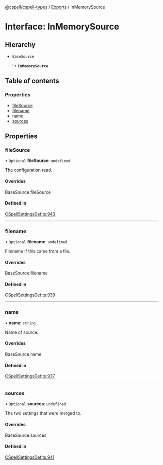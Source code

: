 [@cspell/cspell-types](../README.md) / [Exports](../modules.md) / InMemorySource

# Interface: InMemorySource

## Hierarchy

- `BaseSource`

  ↳ **`InMemorySource`**

## Table of contents

### Properties

- [fileSource](InMemorySource.md#filesource)
- [filename](InMemorySource.md#filename)
- [name](InMemorySource.md#name)
- [sources](InMemorySource.md#sources)

## Properties

### fileSource

• `Optional` **fileSource**: `undefined`

The configuration read.

#### Overrides

BaseSource.fileSource

#### Defined in

[CSpellSettingsDef.ts:943](https://github.com/streetsidesoftware/cspell/blob/8083c95/packages/cspell-types/src/CSpellSettingsDef.ts#L943)

___

### filename

• `Optional` **filename**: `undefined`

Filename if this came from a file.

#### Overrides

BaseSource.filename

#### Defined in

[CSpellSettingsDef.ts:939](https://github.com/streetsidesoftware/cspell/blob/8083c95/packages/cspell-types/src/CSpellSettingsDef.ts#L939)

___

### name

• **name**: `string`

Name of source.

#### Overrides

BaseSource.name

#### Defined in

[CSpellSettingsDef.ts:937](https://github.com/streetsidesoftware/cspell/blob/8083c95/packages/cspell-types/src/CSpellSettingsDef.ts#L937)

___

### sources

• `Optional` **sources**: `undefined`

The two settings that were merged to.

#### Overrides

BaseSource.sources

#### Defined in

[CSpellSettingsDef.ts:941](https://github.com/streetsidesoftware/cspell/blob/8083c95/packages/cspell-types/src/CSpellSettingsDef.ts#L941)
